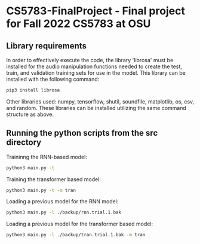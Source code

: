 # CS5783-FinalProject - Final project for Fall 2022 CS5783 at OSU

## Library requirements
In order to effectively execute the code, the library 'librosa' must be installed for the audio manipulation functions needed to create the 
test, train, and validation training sets for use in the model. This library can be installed with the following command:
```bash
pip3 install librosa
```

Other libraries used: numpy, tensorflow, shutil, soundfile, matplotlib, os, csv, and random. These libraries can be installed utilizing the same command structure as above. 

## Running the python scripts from the __src__ directory

Traininng the RNN-based model:
```bash
python3 main.py -t 
```
Training the transformer based model:
```bash
python3 main.py -t -m tran
```
Loading a previous model for the RNN model:
```bash
python3 main.py -l ./backup/rnn.trial.1.bak
```
Loading a previous model for the transformer based model:
```bash
python3 main.py -l ./backup/tran.trial.1.bak -m tran
```
